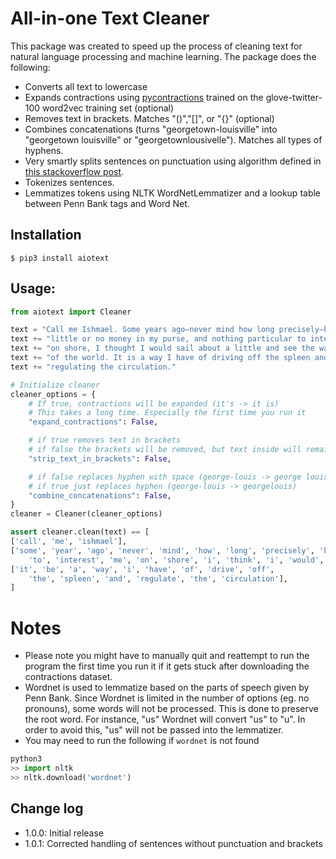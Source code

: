 # All-in-one Text Cleaner
This package was created to speed up the process of cleaning text for natural language processing and machine learning. The package does the following:
- Converts all text to lowercase
- Expands contractions using [pycontractions](https://pypi.org/project/pycontractions/) trained on the glove-twitter-100 word2vec training set (optional)
- Removes text in brackets. Matches "()","[]", or "{}" (optional)
- Combines concatenations (turns "georgetown-louisville" into "georgetown louisville" or "georgetownlousivelle"). Matches all types of hyphens.
- Very smartly splits sentences on punctuation using algorithm defined in [this stackoverflow post](https://stackoverflow.com/a/31505798/6942666).
- Tokenizes sentences.
- Lemmatizes tokens using NLTK WordNetLemmatizer and a lookup table between Penn Bank tags and Word Net.

## Installation
```
$ pip3 install aiotext
```

## Usage:
```python
from aiotext import Cleaner

text = "Call me Ishmael. Some years ago—never mind how long precisely—having "
text += "little or no money in my purse, and nothing particular to interest me "
text += "on shore, I thought I would sail about a little and see the watery part "
text += "of the world. It is a way I have of driving off the spleen and "
text += "regulating the circulation."

# Initialize cleaner
cleaner_options = {
    # If true, contractions will be expanded (it's -> it is)
    # This takes a long time. Especially the first time you run it
    "expand_contractions": False,

    # if true removes text in brackets
    # if false the brackets will be removed, but text inside will remain
    "strip_text_in_brackets": False,

    # if false replaces hyphen with space (george-louis -> george louis).
    # if true just replaces hyphen (george-louis -> georgelouis)
    "combine_concatenations": False,  
}
cleaner = Cleaner(cleaner_options)

assert cleaner.clean(text) == [
['call', 'me', 'ishmael'],
['some', 'year', 'ago', 'never', 'mind', 'how', 'long', 'precisely', 'have', 'little', 'or', 'no', 'money', 'in', 'my', 'purse', 'and', 'nothing', 'particular',
    'to', 'interest', 'me', 'on', 'shore', 'i', 'think', 'i', 'would', 'sail', 'about', 'a', 'little', 'and', 'see', 'the', 'watery', 'part', 'of', 'the', 'world'],
['it', 'be', 'a', 'way', 'i', 'have', 'of', 'drive', 'off',
    'the', 'spleen', 'and', 'regulate', 'the', 'circulation'],
]
```

# Notes
- Please note you might have to manually quit and reattempt to run the program the first time you run it if it gets stuck after downloading the contractions dataset.
- Wordnet is used to lemmatize based on the parts of speech given by Penn Bank. Since Wordnet is limited in the number of options (eg. no pronouns), some words will not be processed. This is done to preserve the root word. For instance, "us" Wordnet will convert "us" to "u". In order to avoid this, "us" will not be passed into the lemmatizer.
- You may need to run the following if `wordnet` is not found
```python
python3
>> import nltk
>> nltk.download('wordnet')
```

## Change log
- 1.0.0: Initial release
- 1.0.1: Corrected handling of sentences without punctuation and brackets
